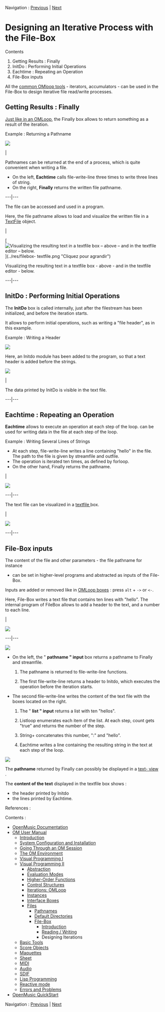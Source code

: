 Navigation : [Previous](ReadingWriting "page précédente\(Reading /
Writing\)") | [Next](BasicObjects "Next\(Basic
Tools\)")


# Designing an Iterative Process with the File-Box

Contents

  1. Getting Results : Finally
  2. InitDo : Performing Initial Operations
  3. Eachtime : Repeating an Operation
  4. File-Box inputs

All the [common OMloop tools](OMLoop) - iterators, accumulators - can be
used in the File-Box to design iterative file read/write processes.

## Getting Results : Finally

[Just like in an OMLoop](LoopEvaluators), the Finally box allows to
return something as a result of the iteration.

Example : Returning a Pathname

![](../res/fileboxfinally.png)

|

Pathnames can be returned at the end of a process, which is quite convenient
when writing a file.

  * On the left,  **Eachtime** calls file-write-line three times to write three lines of string. 
  * On the right,  **Finally** returns the written file pathname.

  
  
---|---  
  
The file can be accessed and used in a program.

Here, the file pathname allows to load and visualize the written file in a
[TextFile](textfile) object.

|

[![Visualizing the resulting text in a textfile box – above – and in the
textfile editor – below.](../res/filebox-textfile_1.png)](../res/filebox-
textfile.png "Cliquez pour agrandir")

Visualizing the resulting text in a textfile box - above - and in the textfile
editor - below.  
  
---|---  
  
## InitDo : Performing Initial Operations

The **InitDo** box is called internally, just after the filestream has been
initialized, and before the iteration starts.

It allows to perform initial operations, such as writing a "file header", as
in this example.

Example : Writing a Header

![](../res/initdo.png)

Here, an Initdo module has been added to the program, so that a text header is
added before the strings.

![](../res/header.png)

|

The data printed by InitDo is visible in the text file.  
  
---|---  
  
## Eachtime : Repeating an Operation

**Eachtime** allows to execute an operation at each step of the loop. can be
used for writing data in the file at each step of the loop.

Example : Writing Several Lines of Strings

  * At each step, file-write-line writes a line containing "hello" in the file. The path to the file is given by streamfile and outfile. 
  * The operation is iterated ten times, as defined by forloop. 
  * On the other hand, Finally returns the pathname.

|

![](../res/resulteachtime1.png)  
  
---|---  
  
The text file can be visualized in a [ textfile ](textfile) box.

|

![](../res/resutleachtime2.png)  
  
---|---  
  
## File-Box inputs

The content of the file and other parameters - the file pathname for instance
- can be set in higher-level programs and abstracted as inputs of the File-
Box.

Inputs are added or removed like in [OMLoop boxes](LoopGeneral) : press
`alt` \+ `->` or `<-`.

Here, File-Box writes a text file that contains ten lines with "hello". The
internal program of FileBox allows to add a header to the text, and a number
to each line.

|

![](../res/outsidethepatch.png)  
  
---|---  
  
![](../res/insidefilebox.png)

  * On the left, the " **pathname " input** box returns a pathname to Finally and streamfile. 

    1. The pathname is returned to file-write-line functions. 

    2. The first file-write-line returns a header to Initdo, which executes the operation before the iteration starts.

  * The second file-write-line writes the content of the text file with the boxes located on the right.

    1. The " **list " input** returns a list with ten "hellos". 

    2. Listloop enumerates each item of the list. At each step, count gets "true" and returns the number of the step. 

    3. String+ concatenates this number, ":" and "hello". 

    4. Eachtime writes a line containing the resulting string in the text at each step of the loop.

![](../res/fileboxinputs.png)

The **pathname** returned by Finally can possibly be displayed in a  [text-
view](TextBoxes) .

The **content of the text** displayed in the textfile box shows :

  * the header printed by Initdo
  * the lines printed by Eachtime.

References :

Contents :

  * [OpenMusic Documentation](OM-Documentation)
  * [OM User Manual](OM-User-Manual)
    * [Introduction](00-Contents)
    * [System Configuration and Installation](Installation)
    * [Going Through an OM Session](Goingthrough)
    * [The OM Environment](Environment)
    * [Visual Programming I](BasicVisualProgramming)
    * [Visual Programming II](AdvancedVisualProgramming)
      * [Abstraction](Abstraction)
      * [Evaluation Modes](EvalModes)
      * [Higher-Order Functions](HighOrder)
      * [Control Structures](Control)
      * [Iterations: OMLoop](OMLoop)
      * [Instances](Instances)
      * [Interface Boxes](InterfaceBoxes)
      * [Files](Files)
        * [Pathnames](Pathnames)
        * [Default Directories](DefDirectories)
        * [File-Box](File-Box)
          * [Introduction](FileBoxIntro)
          * [Reading / Writing](ReadingWriting)
          * Designing Iterations
    * [Basic Tools](BasicObjects)
    * [Score Objects](ScoreObjects)
    * [Maquettes](Maquettes)
    * [Sheet](Sheet)
    * [MIDI](MIDI)
    * [Audio](Audio)
    * [SDIF](SDIF)
    * [Lisp Programming](Lisp)
    * [Reactive mode](Reactive)
    * [Errors and Problems](errors)
  * [OpenMusic QuickStart](QuickStart-Chapters)

Navigation : [Previous](ReadingWriting "page précédente\(Reading /
Writing\)") | [Next](BasicObjects "Next\(Basic
Tools\)")

